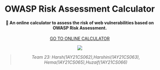 <div align="center">
  <h1>OWASP Risk Assessment Calculator</h1>

  <h4>🧮 An online calculator to assess the risk of web vulnerabilities based on OWASP Risk Assessment.</h4>

<a align="center" href="https://javierolmedo.github.io/OWASP-Calculator/" target="_blank">GO TO ONLINE CALCULATOR</a>

![](https://raw.githubusercontent.com/JavierOlmedo/OWASP-Calculator/master/img/orac.gif)

> _Team 23: Harsh(1AY21CS062),Harshini(1AY21CS063), Hema(1AY21CS065),Huzaif(1AY21CS066)_

</div>
